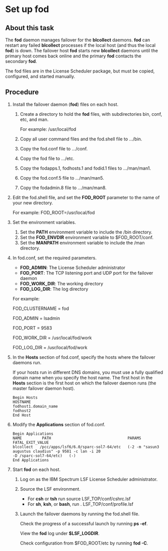 # Set up fod

## About this task

The **fod** daemon manages failover for the **blcollect** daemons. **fod** can restart any failed **blcollect** processes if the local host (and thus the local **fod**) is down. The failover host **fod** starts new **blcollect** daemons until the primary host comes back online and the primary **fod** contacts the secondary **fod**.

The fod files are in the License Scheduler package, but must be copied, configured, and started manually.

## Procedure

1. Install the failover daemon (**fod**) files on each host.

   1. Create a directory to hold the **fod** files, with subdirectories bin, conf, etc, and man.

      For example: /usr/local/fod

   2. Copy all user command files and the fod.shell file to .../bin.

   3. Copy the fod.conf file to .../conf.

   4. Copy the fod file to .../etc.

   5. Copy the fodapps.1, fodhosts.1 and fodid.1 files to .../man/man1.

   6. Copy the fod.conf.5 file to .../man/man5.

   7. Copy the fodadmin.8 file to .../man/man8.

2. Edit the fod.shell file, and set the **FOD_ROOT** parameter to the name of your new directory.

   For example: FOD_ROOT=/usr/local/fod

3. Set the environment variables.

   1. Set the **PATH** environment variable to include the /bin directory.
   2. Set the **FOD_ENVDIR** environment variable to $FOD_ROOT/conf.
   3. Set the **MANPATH** environment variable to include the /man directory.

4. In fod.conf, set the required parameters.

   - **FOD_ADMIN**: The License Scheduler administrator
   - **FOD_PORT**: The TCP listening port and UDP port for the failover daemon
   - **FOD_WORK_DIR**: The working directory
   - **FOD_LOG_DIR**: The log directory

   For example:

   FOD_CLUSTERNAME = fod

   FOD_ADMIN = lsadmin

   FOD_PORT = 9583

   FOD_WORK_DIR = /usr/local/fod/work

   FOD_LOG_DIR = /usr/local/fod/work

5. In the **Hosts** section of fod.conf, specify the hosts where the failover daemons run.

   If your hosts run in different DNS domains, you must use a fully qualified domain name when you specify the host name. The first host in the **Hosts** section is the first host on which the failover daemon runs (the master failover daemon host).

   ```
   Begin Hosts
   HOSTNAME
   fodhost1.domain_name
   fodhost2
   End Host
   ```

6. Modify the **Applications** section of fod.conf.

   ```
   Begin Applications
   NAME         PATH                                  PARAMS     FATAL_EXIT_VALUE
   blcollect   /pcc/apps/lsf6/6.0/sparc-sol7-64/etc   (-2 -m "sasun3 augustus claudius" -p 9581 -c lan -i 20
   -D /sparc-sol7-64/etc)   (-)        
   End Applications
   ```

7. Start **fod** on each host.

   1. Log on as the IBM Spectrum LSF License Scheduler administrator.

   2. Source the LSF environment.

      - For **csh** or **tsh** run source LSF_TOP/conf/cshrc.lsf
      - For **sh**, **ksh**, or **bash**, run . LSF_TOP/conf/profile.lsf

   3. Launch the failover daemons by running the fod.shell file.

      Check the progress of a successful launch by running **ps -ef**.

      View the **fod** log under **$LSF_LOGDIR**.

      Check configuration from $FOD_ROOT/etc by running **fod -C**.